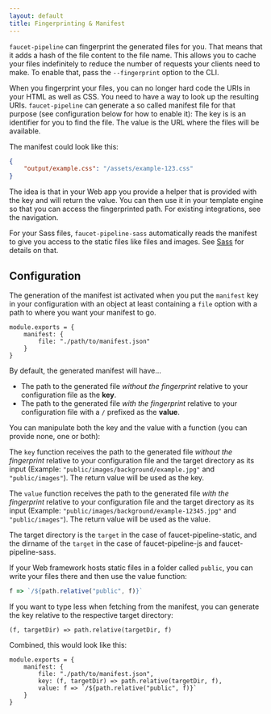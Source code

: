 ```yaml
---
layout: default
title: Fingerprinting & Manifest
---
```


`faucet-pipeline` can fingerprint the generated files for you. That means that
it adds a hash of the file content to the file name. This allows you to cache
your files indefinitely to reduce the number of requests your clients need to
make. To enable that, pass the `--fingerprint` option to the CLI.

When you fingerprint your files, you can no longer hard code the URIs in your
HTML as well as CSS. You need to have a way to look up the resulting URIs.
`faucet-pipeline` can generate a so called manifest file for that purpose (see
configuration below for how to enable it): The key is is an identifier for you
to find the file. The value is the URL where the files will be available.

The manifest could look like this:

```json
{
    "output/example.css": "/assets/example-123.css"
}
```

The idea is that in your Web app you provide a helper that is provided with the
key and will return the value. You can then use it in your template engine so
that you can access the fingerprinted path. For existing integrations, see the
navigation.

For your Sass files, `faucet-pipeline-sass` automatically reads the manifest to
give you access to the static files like files and images. See [Sass](/sass) for
details on that.

## Configuration

The generation of the manifest ist activated when you put the `manifest` key in
your configuration with an object at least containing a `file` option with a
path to where you want your manifest to go.

```
module.exports = {
    manifest: {
        file: "./path/to/manifest.json"
    }
}
```

By default, the generated manifest will have...

* The path to the generated file *without the fingerprint* relative to your
  configuration file as the **key**.
* The path to the generated file *with the fingerprint* relative to your
  configuration file with a `/` prefixed as the **value**.

You can manipulate both the key and the value with a function (you can provide
none, one or both):

The `key` function receives the path to the generated file *without the
fingerprint* relative to your configuration file and the target directory as its
input (Example: `"public/images/background/example.jpg"` and `"public/images"`).
The return value will be used as the key.

The `value` function receives the path to the generated file *with the
fingerprint* relative to your configuration file and the target directory as its
input (Example: `"public/images/background/example-12345.jpg"` and
`"public/images"`). The return value will be used as the value.

The target directory is the `target` in the case of faucet-pipeline-static, and
the dirname of the `target` in the case of faucet-pipeline-js and
faucet-pipeline-sass.

If your Web framework hosts static files in a folder called `public`, you can
write your files there and then use the value function:

```js
f => `/${path.relative("public", f)}`
```

If you want to type less when fetching from the manifest, you can generate the
key relative to the respective target directory:

```
(f, targetDir) => path.relative(targetDir, f)
```

Combined, this would look like this:

```
module.exports = {
    manifest: {
        file: "./path/to/manifest.json",
        key: (f, targetDir) => path.relative(targetDir, f),
        value: f => `/${path.relative("public", f)}`
    }
}
```
